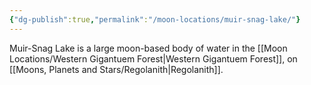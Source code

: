```yaml
---
{"dg-publish":true,"permalink":"/moon-locations/muir-snag-lake/"}
---
```


Muir-Snag Lake is a large moon-based body of water in the [[Moon Locations/Western Gigantuem Forest\|Western Gigantuem Forest]], on [[Moons, Planets and Stars/Regolanith\|Regolanith]].